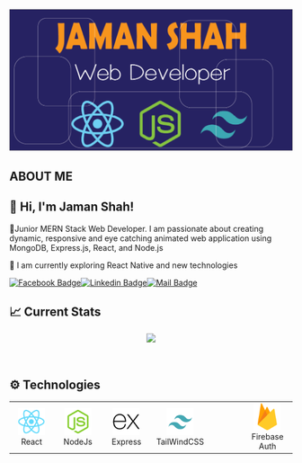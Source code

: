 <img src="./images/banner.png" />

## ABOUT ME

## 👋 Hi, I'm Jaman Shah!

🌟Junior MERN Stack Web Developer. I am passionate about creating dynamic, responsive and eye catching animated web application using MongoDB, Express.js, React, and Node.js

🚀 I am currently exploring React Native and new technologies

[![Facebook Badge](https://img.shields.io/badge/Facebook-1877F2?style=for-the-badge&logo=facebook&logoColor=white)](https://facebook.com/jamanshah5400)[![Linkedin Badge](https://img.shields.io/badge/LinkedIn-0077B5?style=for-the-badge&logo=linkedin&logoColor=white)](https://www.linkedin.com/in/jamanshah)[![Mail Badge](https://img.shields.io/badge/Gmail-D14836?style=for-the-badge&logo=gmail&logoColor=white)](mailto:jamanshah5400@gmail.com)

## :chart_with_upwards_trend: Current Stats

<p align="center">
  <img width="60%" src="https://github-readme-streak-stats.herokuapp.com?user=jaman-shah&theme=midnight-purple&hide_border=true&background=0D1117&stroke=0D1117&fire=FF1CF7&sideLabels=00F0FF&currStreakNum=FF1CF7&ring=FF1CF7&currStreakLabel=FF1CF7&sideNums=00F0FF" />
</p>

<br>
<h2 align="left"> ⚙ Technologies</h2>
<table align="center">
  <tr>
    <td align="center" width="96">
      <img src="./images/react.png" width="48" height="48" alt="React">
      <br>React
    </td>
    <td align="center" width="96">
      <img src="./images/node.png" width="48" height="48" alt="NodeJs">
      <br>NodeJs
    </td>
    <td align="center" width="96">
      <img src="./images/express.png" width="48" height="48" alt="Express">
      <br>Express
    </td>
    <td align="center" width="96">
      <img src="./images/tailwind.png" width="48" height="48" alt="TailWind">
      <br>TailWindCSS
    </td>
    <td align="center" width="96" >
    <td align="center" width="96">
      <img src="./images/firebase.png" width="48" height="48" alt="Firebase Auth">
      <br>Firebase Auth 
    </td>
  </tr>
</table>
